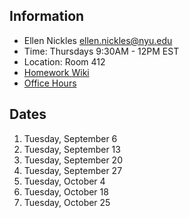 ## Information

* Ellen Nickles ellen.nickles@nyu.edu
* Time: Thursdays 9:30AM - 12PM EST
* Location: Room 412
* [Homework Wiki](https://github.com/ITPNYU/ICM-2022-Code/wiki/Homework-Ellen)
* [Office Hours](https://calendar.google.com/calendar/selfsched?sstoken=UUJBXzVpUFp3azhlfGRlZmF1bHR8MDk4NDA1OWMzNzEyMThhZjVkMTgzYWI3YmUxMWNmY2M)

## Dates

1. Tuesday, September 6
2. Tuesday, September 13
3. Tuesday, September 20
4. Tuesday, September 27
5. Tuesday, October 4
6. Tuesday, October 18
7. Tuesday, October 25
